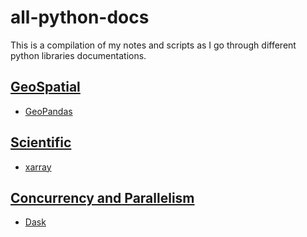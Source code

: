 # all-python-docs
This is a compilation of my notes and scripts as I go through different python libraries documentations.

## [GeoSpatial](https://github.com/andersy005/all-python-docs/tree/master/Geospatial)
- [GeoPandas](https://github.com/andersy005/all-python-docs/tree/master/Geospatial/GeoPandas)

## [Scientific](https://github.com/andersy005/all-python-docs/tree/master/Scientific)
- [xarray](https://github.com/andersy005/all-python-docs/tree/master/Scientific/xarray)

## [Concurrency and Parallelism](https://github.com/andersy005/all-python-docs/tree/master/Concurrency-and-Parallelism)
- [Dask](https://github.com/andersy005/all-python-docs/tree/master/Concurrency-and-Parallelism/dask)